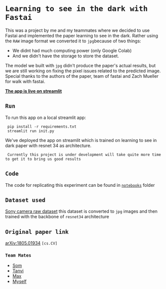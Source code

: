 # ```Learning to see in the dark with Fastai```
This was a project by me and my teammates where we decided to use Fastai and implemented the paper learning to see in the dark. Rather using the `RAW` image format we converted it to `jpg`because of two things: 
- We didnt had much computing power (only Google Colab)
- And we didn't have the storage to store the dataset. 

The model we built with `jpg` didn't produce the paper's actual results, but we are still working on fixing the pixel issues related to the predicted image. Special thanks to the authors of the paper, team of fastai and Zach Mueller for walk with fastai. 

**[The app is live on streamlit](https://share.streamlit.io/someshfengde/learning_to_see_in_dark/main/app.py)**
## ```Run```
To run this app on a local streamlit app:

	 pip install -r requirements.txt
     streamlit run init.py

We've deployed the app on streamlit which is trained on learning to see in dark paper with resnet 34 as architecture.

     Currently this project is under development will take quite more time to get it to bring us good results 

## ```Code``` 
The code for replicating this experiment can be found in [`notebooks`](https://github.com/KliKli2/litd/tree/main/notebooks) folder 

## ```Dataset used``` 
[Sony camera raw dataset](https://storage.googleapis.com/isl-datasets/SID/Sony.zip)
this dataset is converted to `jpg` images and then trained with the backbone of `resnet34` architecture 

## ```Original paper link```
 [arXiv:1805.01934](https://arxiv.org/abs/1805.01934) `[cs.CV]`

### ```Team Mates```
- [Som](https://www.linkedin.com/in/somesh-9188/)
- [Tanvi](https://www.linkedin.com/in/tanvi-punjani-49493490/)
- [Max](https://www.linkedin.com/in/maximilian-von-hohenb%C3%BChel-40057119b/)
- [Myself](https://www.linkedin.com/in/ashik-shaffi-7b3917171/)
